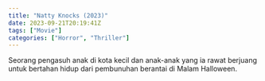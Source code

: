```yaml
---
title: "Natty Knocks (2023)"
date: 2023-09-21T20:19:41Z
tags: ["Movie"]
categories: ["Horror", "Thriller"]
---
```


Seorang pengasuh anak di kota kecil dan anak-anak yang ia rawat berjuang untuk bertahan hidup dari pembunuhan berantai di Malam Halloween.

<mux-player stream-type="on-demand"
  src="https://kp3d-my.sharepoint.com/personal/ryoo_kp3d_onmicrosoft_com/_layouts/15/download.aspx?share=EVZeZcwc-c9FsIT1TH7IiwMB_oWaIZsMBkQ_0FWcm6abuA" metadata-video-title="Natty Knocks (2023)" prefer-playback="mse" controls>
  </mux-player>
  
  
  <script src="https://cdn.jsdelivr.net/npm/@mux/mux-player"></script>
  
 <script id="R3O5dTMqMxyxMbt18oUOgCR3BsZqhplgP002MGSrqIe8" type="application/ld+json">
 {
  "@context": "https://schema.org/",
  "@type": "VideoObject",
  "name": "Natty Knocks (2023)",
  "contentUrl": "https://stream.mux.com/R3O5dTMqMxyxMbt18oUOgCR3BsZqhplgP002MGSrqIe8.m3u8",
  "thumbnailUrl": "https://www.themoviedb.org/t/p/original/5TA3AmwWKasVMRFGXZk0gRv2Oz6.jpg?width=314&fit_mode=preserve&time=25",
  "uploadDate": "2023-09-21T20:19:41Z",
}

</script>